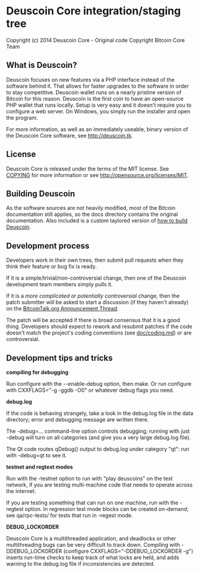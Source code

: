 Deuscoin Core integration/staging tree
=====================================

Copyright (c) 2014 Deuscoin Core - Original code Copyright Bitcoin Core Team

What is Deuscoin?
----------------

Deuscoin focuses on new features via a PHP interface instead of the software behind it. That allows for faster upgrades to the software in order to stay competitive. Deuscoin wallet runs on a nearly pristine version of Bitcoin for this reason. Deuscoin is the first coin to have an open-source PHP wallet that runs locally. Setup is very easy and it doesn't require you to configure a web server. On Windows, you simply run the installer and open the program.

For more information, as well as an immediately useable, binary version of
the Deuscoin Core software, see http://deuscoin.tk.

License
-------

Deuscoin Core is released under the terms of the MIT license. See [COPYING](COPYING) for more
information or see http://opensource.org/licenses/MIT.

Building Deuscoin
-------------------

As the software sources are not heavily modified, most of the Bitcoin documentation still applies, so the docs directory contains the original documentation. Also included is a custom taylored version of [how to build Deuscoin](doc/building-deuscoin.md).

Development process
-------------------

Developers work in their own trees, then submit pull requests when they think
their feature or bug fix is ready.

If it is a simple/trivial/non-controversial change, then one of the Deuscoin
development team members simply pulls it.

If it is a *more complicated or potentially controversial* change, then the patch
submitter will be asked to start a discussion (if they haven't already) on the
[BitcoinTalk.org Announcement Thread](https://bitcointalk.org/index.php?board=159.0).

The patch will be accepted if there is broad consensus that it is a good thing.
Developers should expect to rework and resubmit patches if the code doesn't
match the project's coding conventions (see [doc/coding.md](doc/coding.md)) or are
controversial.

Development tips and tricks
---------------------------

**compiling for debugging**

Run configure with the --enable-debug option, then make. Or run configure with
CXXFLAGS="-g -ggdb -O0" or whatever debug flags you need.

**debug.log**

If the code is behaving strangely, take a look in the debug.log file in the data directory;
error and debugging message are written there.

The -debug=... command-line option controls debugging; running with just -debug will turn
on all categories (and give you a very large debug.log file).

The Qt code routes qDebug() output to debug.log under category "qt": run with -debug=qt
to see it.

**testnet and regtest modes**

Run with the -testnet option to run with "play deuscoins" on the test network, if you
are testing multi-machine code that needs to operate across the internet.

If you are testing something that can run on one machine, run with the -regtest option.
In regression test mode blocks can be created on-demand; see qa/rpc-tests/ for tests
that run in -regest mode.

**DEBUG_LOCKORDER**

Deuscoin Core is a multithreaded application, and deadlocks or other multithreading bugs
can be very difficult to track down. Compiling with -DDEBUG_LOCKORDER (configure
CXXFLAGS="-DDEBUG_LOCKORDER -g") inserts run-time checks to keep track of what locks
are held, and adds warning to the debug.log file if inconsistencies are detected.
